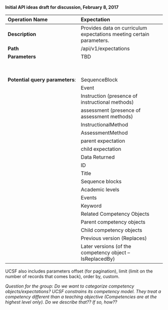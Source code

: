 **Initial API ideas draft for discussion, February 8, 2017**| Operation&nbsp;Name                    | Expectation              || :---------------------------------| :------------------------|| **Description**    | Provides data on curriculum expectations meeting certain parameters. || **Path**          | /api/v1/expectations| **Parameters**    | TBD                || *We can break these into path parameters (ie give me data on expectations for the sequence block with `id 2345`) and query parameters (ie give me data on expectations for all sequence blocks with a particular keyword)*                ||Potential Path Parameters:                || ProgramID                || AcademicLevel                || SequenceBlock                || Event                || Previous version (Replaces)                || Later version (IsReplacedBy)| **Potential&nbsp;query&nbsp;parameters**: | SequenceBlock|| Event|| Instruction (presence of instructional methods)|| assessment (presence of assessment methods)|| InstructionalMethod|| AssessmentMethod|| parent expectation|| child expectation|| Data Returned   || ID|| Title|| Sequence blocks|| Academic levels|| Events|| Keyword|| Related Competency Objects|| Parent competency objects|| Child competency objects|| Previous version (Replaces)|| Later versions (of the competency object – IsReplacedBy) |UCSF also includes parameters offset (for pagination), limit (limit on the number of records that comes back), order by, custom.*Question for the group: Do we want to categorize competency objects/expectations? UCSF constrains its competency model. They treat a competency different than a teaching objective (Competencies are at the highest level only). Do we describe that?? If so, how??*